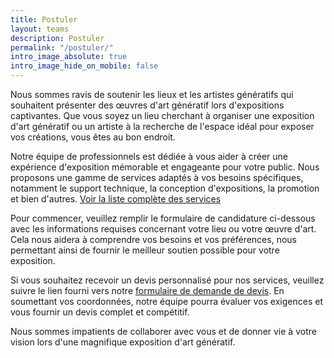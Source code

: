 ```yaml
---
title: Postuler
layout: teams
description: Postuler
permalink: "/postuler/"
intro_image_absolute: true
intro_image_hide_on_mobile: false
---
```


Nous sommes ravis de soutenir les lieux et les artistes génératifs qui souhaitent présenter des œuvres d'art génératif lors d'expositions captivantes. Que vous soyez un lieu cherchant à organiser une exposition d'art génératif ou un artiste à la recherche de l'espace idéal pour exposer vos créations, vous êtes au bon endroit.

Notre équipe de professionnels est dédiée à vous aider à créer une expérience d'exposition mémorable et engageante pour votre public. Nous proposons une gamme de services adaptés à vos besoins spécifiques, notamment le support technique, la conception d'expositions, la promotion et bien d'autres. [Voir la liste complète des services](/services)

Pour commencer, veuillez remplir le formulaire de candidature ci-dessous avec les informations requises concernant votre lieu ou votre œuvre d'art. Cela nous aidera à comprendre vos besoins et vos préférences, nous permettant ainsi de fournir le meilleur soutien possible pour votre exposition.

Si vous souhaitez recevoir un devis personnalisé pour nos services, veuillez suivre le lien fourni vers notre [formulaire de demande de devis](/devis). En soumettant vos coordonnées, notre équipe pourra évaluer vos exigences et vous fournir un devis complet et compétitif.

Nous sommes impatients de collaborer avec vous et de donner vie à votre vision lors d'une magnifique exposition d'art génératif.
